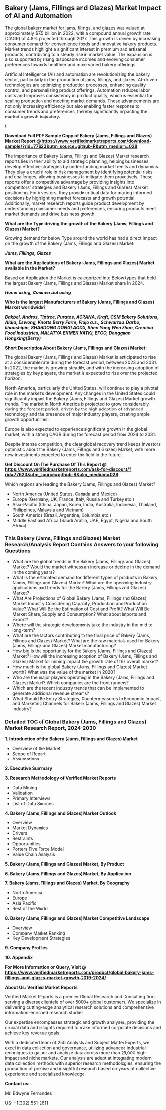 <h2>Bakery (Jams, Fillings and Glazes) Market Impact of AI and Automation</h2><p>The global bakery market for jams, fillings, and glazes was valued at approximately $7.5 billion in 2022, with a compound annual growth rate (CAGR) of 4.8% projected through 2027. This growth is driven by increasing consumer demand for convenience foods and innovative bakery products. Market trends highlight a significant interest in premium and artisanal products, contributing to a steady rise in market value. The expansion is also supported by rising disposable incomes and evolving consumer preferences towards healthier and more varied bakery offerings.</p><p>Artificial Intelligence (AI) and automation are revolutionizing the bakery sector, particularly in the production of jams, fillings, and glazes. AI-driven technologies are optimizing production processes, enhancing quality control, and personalizing product offerings. Automation reduces labor costs and improves consistency in product quality, which is essential for scaling production and meeting market demands. These advancements are not only increasing efficiency but also enabling faster response to consumer trends and preferences, thereby significantly impacting the market's growth trajectory.</p>t</p><p id="" class=""><strong>Download Full PDF Sample Copy of Bakery (Jams, Fillings and Glazes) Market Report @ <a href="https://www.verifiedmarketreports.com/download-sample/?rid=77623&utm_source=github-R&utm_medium=028" target="_blank">https://www.verifiedmarketreports.com/download-sample/?rid=77623&utm_source=github-R&utm_medium=028</a></strong></p><p>The importance of&nbsp;Bakery (Jams, Fillings and Glazes) Market research reports lies in their ability to aid strategic planning, helping businesses develop effective strategies by understanding market trends and dynamics. They play a crucial role in risk management by identifying potential risks and challenges, allowing businesses to mitigate them proactively. These reports offer a competitive advantage by providing insights into competitors' strategies and Bakery (Jams, Fillings and Glazes) Market positioning. For investors, they provide critical data for making informed decisions by highlighting market forecasts and growth potential. Additionally, market research reports guide product development by understanding consumer needs and preferences, ensuring products meet market demands and drive business growth.</p><p><strong>What are the&nbsp;Type driving the growth of the Bakery (Jams, Fillings and Glazes) Market?</strong></p><p id="" class="">Growing demand for below Type around the world has had a direct impact on the growth of the Bakery (Jams, Fillings and Glazes) Market:</p><em><strong>Jams, Fillings, Glazes</strong></em></p><strong>What are the&nbsp;Applications&nbsp;of Bakery (Jams, Fillings and Glazes) Market available in the Market?</strong></p><p id="" class="">Based on Application the Market is categorized into Below types that held the largest Bakery (Jams, Fillings and Glazes) Market share In 2024.</p><em><strong>Home using, Commercial using</strong></em></p><strong>Who is the largest Manufacturers of Bakery (Jams, Fillings and Glazes) Market worldwide?</strong></p><p><em><strong>Bakbel, Andros, Tiptree, Puratos, AGRANA, Kraft, CSM Bakery Solutions, Aldia, Eswong, Knotts Berry Farm, Frujo a.s., Schwartau, Darbo, lihaoshipin, SHANDONG DONGLAODA, Shen Yang Wen Shan, Cremica Food Industries, MALATYA EKMEK KATKI, EFCO, Dongguan Hongxing(Berry)</strong></em></p><p id="" class=""><strong>Short Description About Bakery (Jams, Fillings and Glazes) Market:</strong></p><p>The global Bakery (Jams, Fillings and Glazes) Market is anticipated to rise at a considerable rate during the forecast period, between 2023 and 2031. In 2022, the market is growing steadily, and with the increasing adoption of strategies by key players, the market is expected to rise over the projected horizon.</p><p>North America, particularly the United States, will continue to play a pivotal role in the market's development. Any changes in the United States could significantly impact the Bakery (Jams, Fillings and Glazes) Market growth trends. The market in North America is projected to grow considerably during the forecast period, driven by the high adoption of advanced technology and the presence of major industry players, creating ample growth opportunities.</p><p>Europe is also expected to experience significant growth in the global market, with a strong CAGR during the forecast period from 2024 to 2031.</p><p>Despite intense competition, the clear global recovery trend keeps investors optimistic about the Bakery (Jams, Fillings and Glazes) Market, with more new investments expected to enter the field in the future.</p><p id="" class=""><strong>Get Discount On The Purchase Of This Report @ <a href="https://www.verifiedmarketreports.com/ask-for-discount/?rid=77623&utm_source=github-R&utm_medium=028" target="_blank">https://www.verifiedmarketreports.com/ask-for-discount/?rid=77623&utm_source=github-R&utm_medium=028</a></strong></p>Which regions are leading the Bakery (Jams, Fillings and Glazes) Market?</p><ul><li>North America (United States, Canada and Mexico)</li><li>Europe (Germany, UK, France, Italy, Russia and Turkey etc.)</li><li>Asia-Pacific (China, Japan, Korea, India, Australia, Indonesia, Thailand, Philippines, Malaysia and Vietnam)</li><li>South America (Brazil, Argentina, Columbia etc.)</li><li>Middle East and Africa (Saudi Arabia, UAE, Egypt, Nigeria and South Africa)</li></ul><h3 id="" class="">This Bakery (Jams, Fillings and Glazes) Market Research/Analysis Report Contains Answers to your following Questions</h3><ul><li>What are the global trends in the Bakery (Jams, Fillings and Glazes) Market? Would the market witness an increase or decline in the demand in the coming years?</li><li>What is the estimated demand for different types of products in Bakery (Jams, Fillings and Glazes) Market? What are the upcoming industry applications and trends for the Bakery (Jams, Fillings and Glazes) Market?</li><li>What Are Projections of Global Bakery (Jams, Fillings and Glazes) Market Industry Considering Capacity, Production and Production Value? What Will Be the Estimation of Cost and Profit? What Will Be Market Share, Supply and Consumption? What about imports and Export?</li><li>Where will the strategic developments take the industry in the mid to long-term?</li><li>What are the factors contributing to the final price of Bakery (Jams, Fillings and Glazes) Market? What are the raw materials used for Bakery (Jams, Fillings and Glazes) Market manufacturing?</li><li>How big is the opportunity for the Bakery (Jams, Fillings and Glazes) Market? How will the increasing adoption of Bakery (Jams, Fillings and Glazes) Market for mining impact the growth rate of the overall market?</li><li>How much is the global Bakery (Jams, Fillings and Glazes) Market worth? What was the value of the market In 2020?</li><li>Who are the major players operating in the Bakery (Jams, Fillings and Glazes) Market? Which companies are the front runners?</li><li>Which are the recent industry trends that can be implemented to generate additional revenue streams?</li><li>What Should Be Entry Strategies, Countermeasures to Economic Impact, and Marketing Channels for Bakery (Jams, Fillings and Glazes) Market Industry?</li></ul><h3 id="" class="">Detailed TOC of Global Bakery (Jams, Fillings and Glazes) Market Research Report, 2024-2030</h3><p id="" class=""><strong>1. Introduction of the Bakery (Jams, Fillings and Glazes) Market</strong></p><ul><li>Overview of the Market</li><li>Scope of Report</li><li>Assumptions</li></ul><p id="" class=""><strong>2. Executive Summary</strong></p><p id="" class=""><strong>3. Research Methodology of Verified Market Reports</strong></p><ul><li>Data Mining</li><li>Validation</li><li>Primary Interviews</li><li>List of Data Sources</li></ul><p id="" class=""><strong>4. Bakery (Jams, Fillings and Glazes) Market Outlook</strong></p><ul><li>Overview</li><li>Market Dynamics</li><li>Drivers</li><li>Restraints</li><li>Opportunities</li><li>Porters Five Force Model</li><li>Value Chain Analysis</li></ul><p id="" class=""><strong>5. Bakery (Jams, Fillings and Glazes) Market, By Product</strong></p><p id="" class=""><strong>6. Bakery (Jams, Fillings and Glazes) Market, By Application</strong></p><p id="" class=""><strong>7. Bakery (Jams, Fillings and Glazes) Market, By Geography</strong></p><ul><li>North America</li><li>Europe</li><li>Asia Pacific</li><li>Rest of the World</li></ul><p id="" class=""><strong>8. Bakery (Jams, Fillings and Glazes) Market Competitive Landscape</strong></p><ul><li>Overview</li><li>Company Market Ranking</li><li>Key Development Strategies</li></ul><p id="" class=""><strong>9. Company Profiles</strong></p><p id="" class=""><strong>10. Appendix</strong></p><p id="" class=""><strong>For More Information or Query, Visit @ <a href="https://www.verifiedmarketreports.com/product/global-bakery-jams-fillings-and-glazes-market-growth-2019-2024/" target="_blank">https://www.verifiedmarketreports.com/product/global-bakery-jams-fillings-and-glazes-market-growth-2019-2024/</a></strong></p><p id="" class=""><strong>About Us: Verified Market Reports</strong></p><p id="" class="">Verified Market Reports is a premier Global Research and Consulting firm serving a diverse clientele of over 5000+ global customers. We specialize in delivering cutting-edge analytical research solutions and comprehensive information-enriched research studies.</p><p id="" class="">Our expertise encompasses strategic and growth analyses, providing the crucial data and insights required to make informed corporate decisions and achieve key revenue goals.</p><p id="" class="">With a dedicated team of 250 Analysts and Subject Matter Experts, we excel in data collection and governance, utilizing advanced industrial techniques to gather and analyze data across more than 25,000 high-impact and niche markets. Our analysts are adept at integrating modern data collection methods with superior research methodologies, ensuring the production of precise and insightful research based on years of collective experience and specialized knowledge.</p><p id="" class=""><strong>Contact us:</strong></p><p id="" class="">Mr. Edwyne Fernandes</p><p id="" class="">US: +1(302) 551-2611</p>